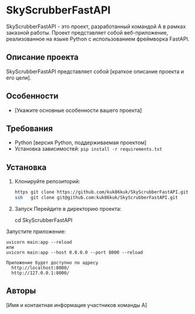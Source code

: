 # SkyScrubberFastAPI

SkyScrubberFastAPI - это проект, разработанный командой А в рамках заказной работы. Проект представляет собой веб-приложение, реализованное на языке Python с использованием фреймворка FastAPI.

## Описание проекта

SkyScrubberFastAPI представляет собой [краткое описание проекта и его цели].

## Особенности

- [Укажите основные особенности вашего проекта]

## Требования
- Python [версия Python, поддерживаемая проектом]
- Установка зависимостей: `pip install -r requirements.txt`

## Установка

1. Клонируйте репозиторий:
   
   ```bash
   https git clone https://github.com/kuk86kuk/SkyScrubberFastAPI.git
   ssh   git clone git@github.com:kuk86kuk/SkyScrubberFastAPI.git

2. Запуск
Перейдите в директорию проекта:

   cd SkyScrubberFastAPI

Запустите приложение:

    uvicorn main:app --reload
    или
    uvicorn main:app --host 0.0.0.0 --port 8000 --reload

    Приложение будет доступно по адресу 
      http://localhost:8000/
      http://127.0.0.1:8000/


## Авторы
   [Имя и контактная информация участников команды А]
